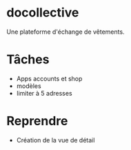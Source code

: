 # docollective
 Une plateforme d'échange de vêtements.
# Tâches
- Apps accounts et shop
- modèles
- limiter à 5 adresses

# Reprendre
- Création de la vue de détail